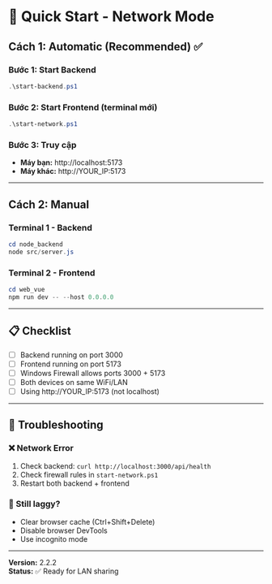 # 🚀 Quick Start - Network Mode

## Cách 1: Automatic (Recommended) ✅

### Bước 1: Start Backend
```powershell
.\start-backend.ps1
```

### Bước 2: Start Frontend (terminal mới)
```powershell
.\start-network.ps1
```

### Bước 3: Truy cập
- **Máy bạn:** http://localhost:5173
- **Máy khác:** http://YOUR_IP:5173

---

## Cách 2: Manual

### Terminal 1 - Backend
```powershell
cd node_backend
node src/server.js
```

### Terminal 2 - Frontend
```powershell
cd web_vue
npm run dev -- --host 0.0.0.0
```

---

## 📋 Checklist

- [ ] Backend running on port 3000
- [ ] Frontend running on port 5173
- [ ] Windows Firewall allows ports 3000 + 5173
- [ ] Both devices on same WiFi/LAN
- [ ] Using http://YOUR_IP:5173 (not localhost)

---

## 🐛 Troubleshooting

### ❌ Network Error
1. Check backend: `curl http://localhost:3000/api/health`
2. Check firewall rules in `start-network.ps1`
3. Restart both backend + frontend

### 🐌 Still laggy?
- Clear browser cache (Ctrl+Shift+Delete)
- Disable browser DevTools
- Use incognito mode

---

**Version:** 2.2.2  
**Status:** ✅ Ready for LAN sharing
